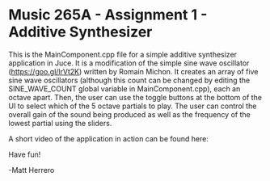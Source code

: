 # Music 265A - Assignment 1 - Additive Synthesizer

This is the MainComponent.cpp file for a simple additive synthesizer application in Juce. It is
a modification of the simple sine wave oscillator (https://goo.gl/lrVt2K) written by Romain Michon.
It creates an array of five sine wave oscillators (although this count can be changed by editing the
SINE_WAVE_COUNT global variable in MainComponent.cpp), each an octave apart. Then, the user can use the
toggle buttons at the bottom of the UI to select which of the 5 octave partials to play. The user can
control the overall gain of the sound being produced as well as the frequency of the lowest partial
using the sliders.

A short video of the application in action can be found here:

Have fun!

-Matt Herrero
